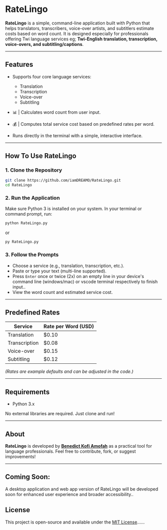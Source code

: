 # RateLingo

**RateLingo** is a simple, command-line application built with Python that helps translators, transcribers, voice-over artists, and subtitlers estimate costs based on word count. It is designed especially for professionals offering Twi language services eg; **Twi-English translation, transcription, voice-overs, and subtitling/captions**.

---

## Features

- Supports four core language services:
  - Translation
  - Transcription
  - Voice-over
  - Subtitling

- 📊 | Calculates word count from user input.
- 💰 | Computes total service cost based on predefined rates per word.
- Runs directly in the terminal with a simple, interactive interface.

---

## How To Use RateLingo

### 1. Clone the Repository

```bash
git clone https://github.com/iamDREAMO/RateLingo.git
cd RateLingo
````

### 2. Run the Application

Make sure Python 3 is installed on your system. In your terminal or command prompt, run:

```bash
python RateLingo.py
```

or

```bash
py RateLingo.py
```

### 3. Follow the Prompts

* Choose a service (e.g., translation, transcription, etc.).
* Paste or type your text (multi-line supported).
* Press `Enter` once or twice (2x) on an empty line in your device's command line (windows/mac) or vscode terminal respectively to finish input..
* View the word count and estimated service cost.

---


## Predefined Rates

| Service       | Rate per Word (USD) |
| ------------- | ------------------- |
| Translation   | \$0.10              |
| Transcription | \$0.08              |
| Voice-over    | \$0.15              |
| Subtitling    | \$0.12              |

*(Rates are example defaults and can be adjusted in the code.)*

---

## Requirements

* Python 3.x

No external libraries are required. Just clone and run!

---

## About

**RateLingo** is developed by **[Benedict Kofi Amofah](https://github.com/iamDREAMO)** as a practical tool for language professionals. Feel free to contribute, fork, or suggest improvements!

---

## Coming Soon: 

A desktop application and web app version of RateLingo will be developed soon for enhanced user experience and broader accessibility..


## License

This project is open-source and available under the [MIT License](https://opensource.org/license/mit)......